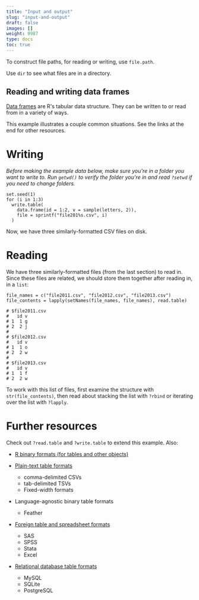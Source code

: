 ```yaml
---
title: "Input and output"
slug: "input-and-output"
draft: false
images: []
weight: 9987
type: docs
toc: true
---
```


To construct file paths, for reading or writing, use `file.path`.

Use `dir` to see what files are in a directory.

## Reading and writing data frames
[Data frames][1] are R's tabular data structure. They can be written to or read from in a variety of ways.

This example illustrates a couple common situations. See the links at the end for other resources.

# Writing

*Before making the example data below, make sure you're in a folder you want to write to. Run `getwd()` to verify the folder you're in and read `?setwd` if you need to change folders.*

    set.seed(1)
    for (i in 1:3) 
      write.table(
        data.frame(id = 1:2, v = sample(letters, 2)), 
        file = sprintf("file201%s.csv", i)
      )

Now, we have three similarly-formatted CSV files on disk.

# Reading

We have three similarly-formatted files (from the last section) to read in. Since these files are related, we should store them together after reading in, in a `list`:

    file_names = c("file2011.csv", "file2012.csv", "file2013.csv")
    file_contents = lapply(setNames(file_names, file_names), read.table)
    
    # $file2011.csv
    #   id v
    # 1  1 g
    # 2  2 j
    # 
    # $file2012.csv
    #   id v
    # 1  1 o
    # 2  2 w
    # 
    # $file2013.csv
    #   id v
    # 1  1 f
    # 2  2 w

To work with this list of files, first examine the structure with `str(file_contents)`, then read about stacking the list with `?rbind` or iterating over the list with `?lapply`.

# Further resources

Check out `?read.table` and `?write.table` to extend this example. Also:

- [R binary formats (for tables and other objects)][2]
- [Plain-text table formats][3]
  - comma-delimited CSVs
  - tab-delimited TSVs
  - Fixed-width formats
- Language-agnostic binary table formats
  - Feather
- [Foreign table and spreadsheet formats][4]
  - SAS
  - SPSS
  - Stata
  - Excel
- [Relational database table formats][5]
  - MySQL
  - SQLite
  - PostgreSQL


  [1]: https://www.wikiod.com/r/data-frames
  [2]: https://www.wikiod.com/r/io-for-rs-binary-format
  [3]: https://www.wikiod.com/r/reading-and-writing-tabular-data-in-plain-text-files-csv-tsv-etc
  [4]: https://www.wikiod.com/r/io-for-foreign-tables-excel-sas-spss-stata
  [5]: https://www.wikiod.com/r/io-for-database-tables

